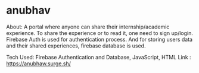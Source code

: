 # anubhav

About:
A portal where anyone can share their internship/academic experience. To share the experience or to read it, one need to sign up/login.
Firebase Auth is used for authentication process.
And for storing users data and their shared experiences, firebase database is used.

Tech Used: Firebase Authentication and Database, JavaScript, HTML
Link : https://anubhaw.surge.sh/
